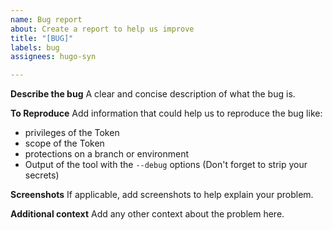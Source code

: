 ```yaml
---
name: Bug report
about: Create a report to help us improve
title: "[BUG]"
labels: bug
assignees: hugo-syn

---
```


**Describe the bug**
A clear and concise description of what the bug is.

**To Reproduce**
Add information that could help us to reproduce the bug like:
- privileges of the Token
- scope of the Token
- protections on a branch or environment
- Output of the tool with the `--debug` options (Don't forget to strip your secrets)

**Screenshots**
If applicable, add screenshots to help explain your problem.

**Additional context**
Add any other context about the problem here.
